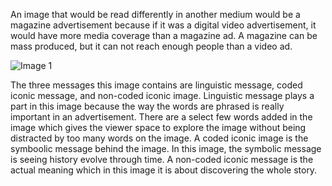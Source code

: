 An image that would be read differently in another medium would be a magazine advertisement because if it was a digital video advertisement, it would have more
media coverage than a magazine ad. A magazine can be mass produced, but it can not reach enough people than a video ad. 

![Image 1](https://www.boredpanda.com/blog/wp-content/uploads/2014/01/creative-print-ads-34.jpg)

The three messages this image contains are linguistic message, coded iconic message, and non-coded iconic image. Linguistic message plays a part in this image 
because the way the words are phrased is really important in an advertisement. There are a select few words added in the image which gives the viewer space to 
explore the image without being distracted by too many words on the image. A coded iconic image is the symboolic message behind the image. In this image, the
symbolic message is seeing history evolve through time. A non-coded iconic message is the actual meaning which in this image it is about discovering the whole story.
